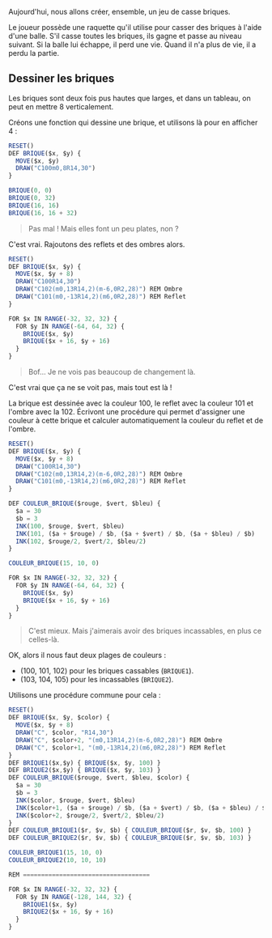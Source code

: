 Aujourd'hui, nous allons créer, ensemble, un jeu de casse briques.

Le joueur possède une raquette qu'il utilise pour casser des briques à l'aide
d'une balle. S'il casse toutes les briques, ils gagne et passe au niveau suivant.
Si la balle lui échappe, il perd une vie. Quand il n'a plus de vie, il a perdu la partie.

## Dessiner les briques

Les briques sont deux fois pus hautes que larges, et dans un tableau, on peut en mettre
8 verticalement.

Créons une fonction qui dessine une brique, et utilisons là pour en afficher 4 :

```ts
RESET()
DEF BRIQUE($x, $y) {
  MOVE($x, $y)
  DRAW("C100m0,8R14,30")
}

BRIQUE(0, 0)
BRIQUE(0, 32)
BRIQUE(16, 16)
BRIQUE(16, 16 + 32)
```

> Pas mal ! Mais elles font un peu plates, non ?

C'est vrai. Rajoutons des reflets et des ombres alors.

```ts
RESET()
DEF BRIQUE($x, $y) {
  MOVE($x, $y + 8)
  DRAW("C100R14,30")
  DRAW("C102(m0,13R14,2)(m-6,0R2,28)") REM Ombre
  DRAW("C101(m0,-13R14,2)(m6,0R2,28)") REM Reflet
}

FOR $x IN RANGE(-32, 32, 32) {
  FOR $y IN RANGE(-64, 64, 32) {
    BRIQUE($x, $y)
    BRIQUE($x + 16, $y + 16)
  }
}
```

> Bof... Je ne vois pas beaucoup de changement là.

C'est vrai que ça ne se voit pas, mais tout est là !

La brique est dessinée avec la couleur 100, le reflet avec la couleur 101 et l'ombre avec la 102.
Écrivont une procédure qui permet d'assigner une couleur à cette brique et calculer automatiquement
la couleur du reflet et de l'ombre.

```ts
RESET()
DEF BRIQUE($x, $y) {
  MOVE($x, $y + 8)
  DRAW("C100R14,30")
  DRAW("C102(m0,13R14,2)(m-6,0R2,28)") REM Ombre
  DRAW("C101(m0,-13R14,2)(m6,0R2,28)") REM Reflet
}

DEF COULEUR_BRIQUE($rouge, $vert, $bleu) {
  $a = 30
  $b = 3
  INK(100, $rouge, $vert, $bleu)
  INK(101, ($a + $rouge) / $b, ($a + $vert) / $b, ($a + $bleu) / $b)
  INK(102, $rouge/2, $vert/2, $bleu/2)  
}

COULEUR_BRIQUE(15, 10, 0)

FOR $x IN RANGE(-32, 32, 32) {
  FOR $y IN RANGE(-64, 64, 32) {
    BRIQUE($x, $y)
    BRIQUE($x + 16, $y + 16)
  }
}
```

> C'est mieux.
> Mais j'aimerais avoir des briques incassables, en plus ce celles-là.

OK, alors il nous faut deux plages de couleurs :

- (100, 101, 102) pour les briques cassables (`BRIQUE1`).
- (103, 104, 105) pour les incassables (`BRIQUE2`).

Utilisons une procédure commune pour cela :

```ts
RESET()
DEF BRIQUE($x, $y, $color) {
  MOVE($x, $y + 8)
  DRAW("C", $color, "R14,30")
  DRAW("C", $color+2, "(m0,13R14,2)(m-6,0R2,28)") REM Ombre
  DRAW("C", $color+1, "(m0,-13R14,2)(m6,0R2,28)") REM Reflet
}
DEF BRIQUE1($x,$y) { BRIQUE($x, $y, 100) }
DEF BRIQUE2($x,$y) { BRIQUE($x, $y, 103) }
DEF COULEUR_BRIQUE($rouge, $vert, $bleu, $color) {
  $a = 30
  $b = 3
  INK($color, $rouge, $vert, $bleu)
  INK($color+1, ($a + $rouge) / $b, ($a + $vert) / $b, ($a + $bleu) / $b)
  INK($color+2, $rouge/2, $vert/2, $bleu/2)  
}
DEF COULEUR_BRIQUE1($r, $v, $b) { COULEUR_BRIQUE($r, $v, $b, 100) }
DEF COULEUR_BRIQUE2($r, $v, $b) { COULEUR_BRIQUE($r, $v, $b, 103) }

COULEUR_BRIQUE1(15, 10, 0)
COULEUR_BRIQUE2(10, 10, 10)

REM ===================================

FOR $x IN RANGE(-32, 32, 32) {
  FOR $y IN RANGE(-128, 144, 32) {
    BRIQUE1($x, $y)
    BRIQUE2($x + 16, $y + 16)
  }
}
```
